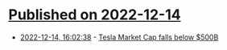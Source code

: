 # [Published on 2022-12-14](index.md)

* [2022-12-14, 16:02:38](https://news.ycombinator.com/item?id=33985413) - [Tesla Market Cap falls below $500B](https://companiesmarketcap.com/tesla/marketcap/)

